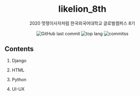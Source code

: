 <h1 align="center">likelion_8th</h1>
<p align="center">2020 멋쟁이사자처럼 한국외국어대학교 글로벌캠퍼스 8기</p>

<div align="center">
  <img alt="GitHub last commit" align="center"
    src="https://img.shields.io/github/last-commit/4923/likelion_8th">
  <img alt="top lang" align="center" src="https://img.shields.io/github/languages/top/4923/likelion_8th">
  <img alt="commitss" align="center" src="https://img.shields.io/github/repo-size/4923/likelion_8th?color=blueviolet">
</div>

## Contents

1. Django

2. HTML

3. Python

4. UI-UX